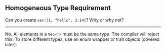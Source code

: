 ## Homogeneous Type Requirement

Can you create `vec![1, "hello", 3.14]`? Why or why not?

---

No. All elements in a `Vec<T>` must be the same type. The compiler will reject this. To store different types, use an enum wrapper or trait objects (covered later).

